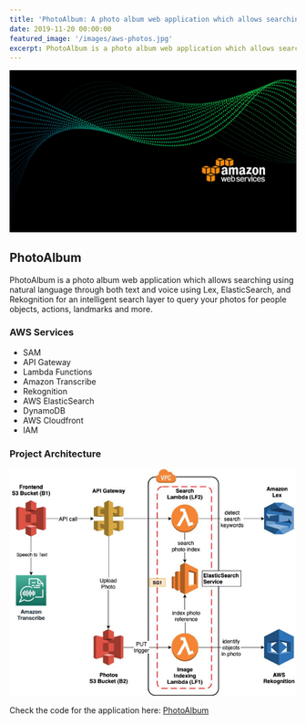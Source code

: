 ```yaml
---
title: 'PhotoAlbum: A photo album web application which allows searching using natural language through both text and voice using AWS stack'
date: 2019-11-20 00:00:00
featured_image: '/images/aws-photos.jpg'
excerpt: PhotoAlbum is a photo album web application which allows searching using natural language through both text and voice using Lex, ElasticSearch, and Rekognition for an intelligent search layer to query your photos for people, objects, actions, landmarks and more
---
```


![](/images/aws-photos.jpg)

## PhotoAlbum

PhotoAlbum is a photo album web application which allows searching using natural language through both text and voice using Lex, ElasticSearch, and Rekognition for an intelligent search layer to query your photos for people objects, actions, landmarks and more.


### AWS Services

* SAM
* API Gateway
* Lambda Functions
* Amazon Transcribe
* Rekognition
* AWS ElasticSearch
* DynamoDB
* AWS Cloudfront
* IAM

### Project Architecture

![](/images/architecture-album.png)

Check the code for the application here: [PhotoAlbum](https://github.com/NikhilNar/PhotoAlbum)
